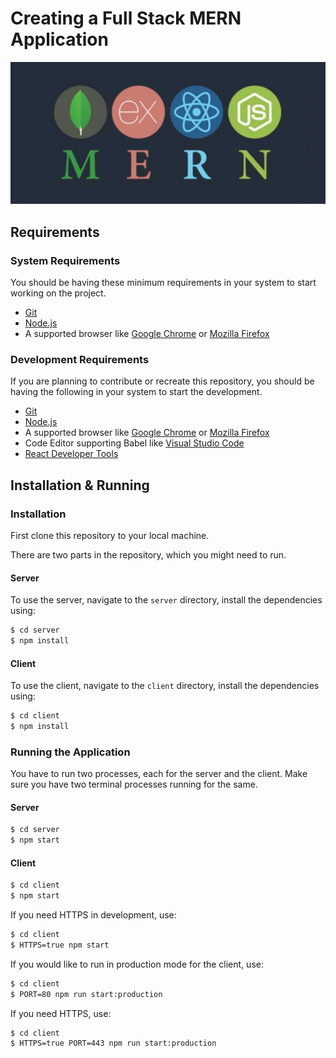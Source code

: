 # Creating a Full Stack MERN Application 

![Cover Pic](./Cover.png)

## Requirements

### System Requirements

You should be having these minimum requirements in your system to start working on the project.

* [Git](https://git-scm.com/)
* [Node.js](https://nodejs.org/)
* A supported browser like [Google Chrome](https://www.google.com/chrome/) or [Mozilla Firefox](https://www.mozilla.org/en-GB/firefox/new/)

### Development Requirements

If you are planning to contribute or recreate this repository, you should be having the following in your system to start the development.

* [Git](https://git-scm.com/)
* [Node.js](https://nodejs.org/)
* A supported browser like [Google Chrome](https://www.google.com/chrome/) or [Mozilla Firefox](https://www.mozilla.org/en-GB/firefox/new/)
* Code Editor supporting Babel like [Visual Studio Code](https://code.visualstudio.com/)
* [React Developer Tools](https://chrome.google.com/webstore/detail/react-developer-tools/fmkadmapgofadopljbjfkapdkoienihi?hl=en)

## Installation & Running

### Installation

First clone this repository to your local machine.

There are two parts in the repository, which you might need to run.

#### Server

To use the server, navigate to the `server` directory, install the dependencies using:

```bash
$ cd server
$ npm install
```

#### Client

To use the client, navigate to the `client` directory, install the dependencies using:

```bash
$ cd client
$ npm install
```

### Running the Application

You have to run two processes, each for the server and the client. Make sure you have two terminal processes running for the same.

#### Server

```bash
$ cd server
$ npm start
```

#### Client

```bash
$ cd client
$ npm start
```

If you need HTTPS in development, use:

```bash
$ cd client
$ HTTPS=true npm start
```

If you would like to run in production mode for the client, use:

```bash
$ cd client
$ PORT=80 npm run start:production
```

If you need HTTPS, use:

```bash
$ cd client
$ HTTPS=true PORT=443 npm run start:production
```

